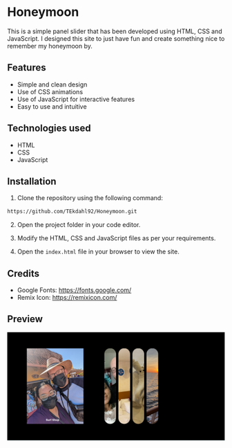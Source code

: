 # Honeymoon
This is a simple panel slider that has been developed using HTML, CSS and JavaScript. I designed this site to just have fun and create something nice to remember my honeymoon by.

## Features
* Simple and clean design
* Use of CSS animations
* Use of JavaScript for interactive features
* Easy to use and intuitive 

## Technologies used
* HTML
* CSS
* JavaScript

## Installation
1. Clone the repository using the following command:

``` bash
https://github.com/TEkdahl92/Honeymoon.git
```
2. Open the project folder in your code editor.

3. Modify the HTML, CSS and JavaScript files as per your requirements.

4. Open the `index.html` file in your browser to view the site.

## Credits
* Google Fonts: https://fonts.google.com/
* Remix Icon: https://remixicon.com/

## Preview
![Mini Website](./images/image.png)